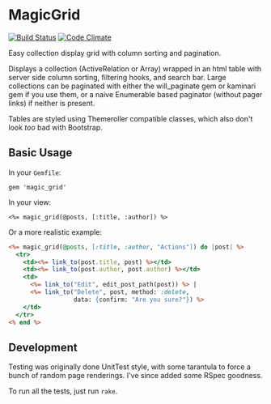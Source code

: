 MagicGrid
=========

[![Build Status](https://secure.travis-ci.org/rmg/magic_grid.png?branch=master)](http://travis-ci.org/rmg/magic_grid)
[![Code Climate](https://codeclimate.com/badge.png)](https://codeclimate.com/github/rmg/magic_grid)

Easy collection display grid with column sorting and pagination.

Displays a collection (ActiveRelation or Array) wrapped in an html table with server
side column sorting, filtering hooks, and search bar. Large collections can be
paginated with either the will_paginate gem or kaminari gem if you use them, or a naive
Enumerable based paginator (without pager links) if neither is present.

Tables are styled using Themeroller compatible classes, which also don't look _too_ bad
with Bootstrap.

Basic Usage
-----------

In your `Gemfile`:

    gem 'magic_grid'

In your view:

    <%= magic_grid(@posts, [:title, :author]) %>

Or a more realistic example:

```rhtml
<%= magic_grid(@posts, [:title, :author, "Actions"]) do |post| %>
  <tr>
    <td><%= link_to(post.title, post) %></td>
    <td><%= link_to(post.author, post.author) %></td>
    <td>
      <%= link_to("Edit", edit_post_path(post)) %> |
      <%= link_to("Delete", post, method: :delete,
                  data: {confirm: "Are you sure?"}) %>
    </td>
  </tr>
<% end %>
```

Development
-----------

Testing was originally done UnitTest style, with some tarantula to force a
bunch of random page renderings. I've since added some RSpec goodness.

To run all the tests, just run `rake`.

